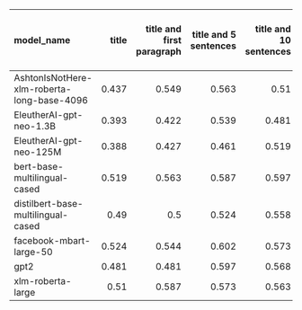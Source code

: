 | model_name                                 |   title |   title and first paragraph |   title and 5 sentences |   title and 10 sentences |   title and first sentence each paragraph | raw text   |
|:-------------------------------------------|--------:|----------------------------:|------------------------:|-------------------------:|------------------------------------------:|:-----------|
| AshtonIsNotHere-xlm-roberta-long-base-4096 |   0.437 |                       0.549 |                   0.563 |                    0.51  |                                     0.544 | 0.573      |
| EleutherAI-gpt-neo-1.3B                    |   0.393 |                       0.422 |                   0.539 |                    0.481 |                                     0.539 | 0.553      |
| EleutherAI-gpt-neo-125M                    |   0.388 |                       0.427 |                   0.461 |                    0.519 |                                     0.471 | 0.471      |
| bert-base-multilingual-cased               |   0.519 |                       0.563 |                   0.587 |                    0.597 |                                     0.597 | 0.636      |
| distilbert-base-multilingual-cased         |   0.49  |                       0.5   |                   0.524 |                    0.558 |                                     0.568 | 0.621      |
| facebook-mbart-large-50                    |   0.524 |                       0.544 |                   0.602 |                    0.573 |                                     0.607 | 0.617      |
| gpt2                                       |   0.481 |                       0.481 |                   0.597 |                    0.568 |                                     0.51  | 0.617      |
| xlm-roberta-large                          |   0.51  |                       0.587 |                   0.573 |                    0.563 |                                     0.626 | **0.650**  |